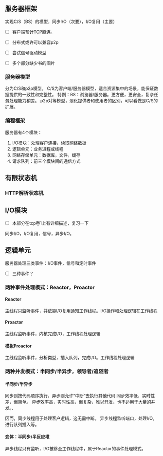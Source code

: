 ## 服务器框架
实现C/S（BS）的模型，同步I/O（次要），I/O复用（主要）

- [ ] 客户端预计TCP直连。
- [ ] 分布式或许可以兼容p2p
- [ ] 尝试信号驱动模型

- [ ] 多个部分缺少书的图片

### 服务器模型

分为C/S和p2p模型。
C/S为客户端/服务器模型，适合资源集中的场景，能保证数据提供的一致性和完整性。
	特例：BS：浏览器/服务器。更方便，更安全，复杂任务处理能力稍差。
p2p对等模型，淡化提供者和使用者的区别，可以看做是C/S的扩展。

### 编程框架
服务器有4个模块：
1. I/O模块：处理客户连接，读取网络数据
2. 逻辑单元：业务进程或线程
3. 网络存储单元：数据库，文件，缓存
4. 请求队列：前三个模块间的通信方式


## 有限状态机

### HTTP解析状态机


## I/O模块
- [ ] 本部分在tcp卷1上有详细描述，复习一下

同步I/O，I/O复用，信号，异步I/O。

## 逻辑单元
服务器处理三类事件：I/O事件，信号和定时事件

- [ ] 三种事件？

### 两种事件处理模式：Reactor，Proactor

#### Reactor
主线程只监听事件，并依靠I/O复用通知工作线程。I/O操作和处理逻辑在工作线程

#### Proactor
主线程监听事件，内核完成I/O，工作线程处理逻辑

#### 模拟Proactor
主线程监听事件，分析类型，插入队列，完成I/O。工作线程处理逻辑

### 两种并发模式：半同步/半异步，领导者/追随者

#### 半同步/半异步
同步则按代码顺序执行，异步则允许“中断”去执行其他代码
同步效率低，实时性差，但简单。
异步效率高，实时性高，但复杂，难以开发，也不适用于大量的并发。、

因而，同步线程用于处理客户逻辑，这无需中断。
异步线程监听端口，处理I/O，进行队列插入等。

#### 变体：半同步/半反应堆
异步线程只有监听，I/O被移至工作线程中，属于Reactor的事件处理模式。




